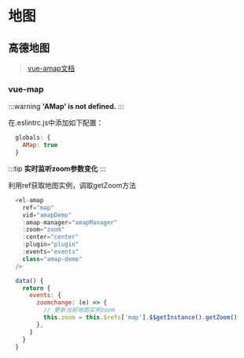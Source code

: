 # 地图

<!-- 高德地图 -->
## 高德地图
> [vue-amap文档](https://elemefe.github.io/vue-amap/#/zh-cn/introduction/install)

### vue-map

:::warning
**'AMap' is not defined.**
:::

在.eslintrc.js中添加如下配置：
```js
  globals: {
    AMap: true
  }
```

:::tip
**实时监听zoom参数变化**
:::

利用ref获取地图实例，调取getZoom方法
```js
  <el-amap
    ref="map"
    vid="amapDemo"
    :amap-manager="amapManager"
    :zoom="zoom"
    :center="center"
    :plugin="plugin"
    :events="events"
    class="amap-demo"
  />

  data() {
    return {
      events: {
        zoomchange: (e) => {
          // 更新当前地图实例zoom
          this.zoom = this.$refs['map'].$$getInstance().getZoom()
        },
      }
    }
  }
```

<!-- 天地图 -->
<!-- ## 天地图
> [天地图文档](https://soullyoko.github.io/vue-tianditu/) -->
